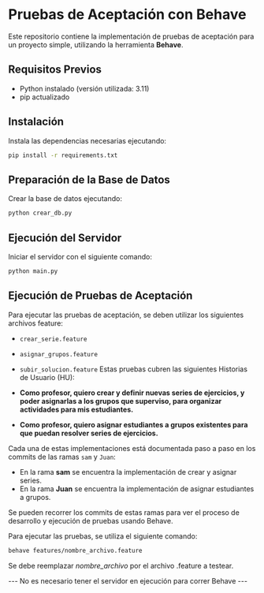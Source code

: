 # Pruebas de Aceptación con Behave

Este repositorio contiene la implementación de pruebas de aceptación para un proyecto simple, utilizando la herramienta **Behave**.

## Requisitos Previos

- Python instalado (versión utilizada: 3.11)
- pip actualizado

## Instalación

Instala las dependencias necesarias ejecutando:

```bash
pip install -r requirements.txt
```

## Preparación de la Base de Datos

Crear la base de datos ejecutando:

```bash
python crear_db.py
```

## Ejecución del Servidor

Iniciar el servidor con el siguiente comando:

```bash
python main.py
```

## Ejecución de Pruebas de Aceptación

Para ejecutar las pruebas de aceptación, se deben utilizar los siguientes archivos feature:

- `crear_serie.feature`
- `asignar_grupos.feature`
- `subir_solucion.feature`
Estas pruebas cubren las siguientes Historias de Usuario (HU):

- **Como profesor, quiero crear y definir nuevas series de ejercicios, y poder asignarlas a los grupos que superviso, para organizar actividades para mis estudiantes.**
- **Como profesor, quiero asignar estudiantes a grupos existentes para que puedan resolver series de ejercicios.**

Cada una de estas implementaciones está documentada paso a paso en los commits de las ramas `sam` y `Juan`:
- En la rama **sam** se encuentra la implementación de crear y asignar series.
- En la rama **Juan** se encuentra la implementación de asignar estudiantes a grupos.

Se pueden recorrer los commits de estas ramas para ver el proceso de desarrollo y ejecución de pruebas usando Behave.

Para ejecutar las pruebas, se utiliza el siguiente comando:

```bash
behave features/nombre_archivo.feature
```

Se debe reemplazar *nombre_archivo* por el archivo .feature a testear.

--- No es necesario tener el servidor en ejecución para correr Behave ---
